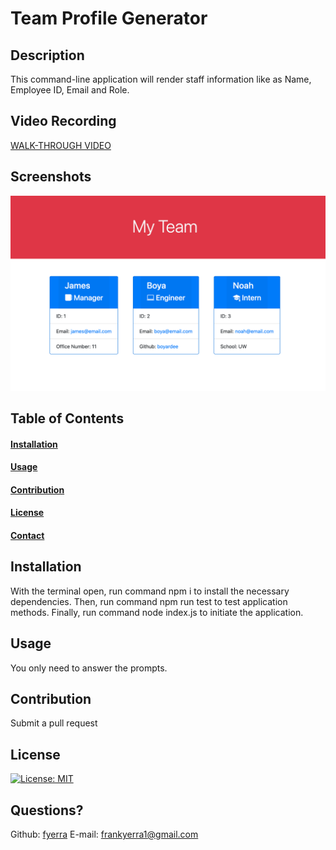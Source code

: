 # Team Profile Generator
  
  ## Description

  This command-line application will render staff information like as Name, Employee ID, Email and Role.

  ## Video Recording
  [WALK-THROUGH VIDEO](https://drive.google.com/drive/folders/1eBZAD336dVGj7XKMfhvl_BHAKF--iBR-?usp=sharing)

  ## Screenshots
  ![](./assets/screenshot.png)

  ## Table of Contents
  #### [Installation](#installation)
  #### [Usage](#usage)
  #### [Contribution](#contribution)
  #### [License](#license)
  #### [Contact](#questions)

  ## Installation

  With the terminal open, run command npm i to install the necessary dependencies. Then, run command npm run test to test application methods. Finally, run command node index.js to initiate the application.

  ## Usage

  You only need to answer the prompts.

  ## Contribution

  Submit a pull request

  ## License

  [![License: MIT](https://img.shields.io/badge/License-MIT-yellow.svg)](https://opensource.org/licenses/MIT)

  ## Questions?

  Github: [fyerra](https://github.com/fyerra)
  E-mail: frankyerra1@gmail.com
